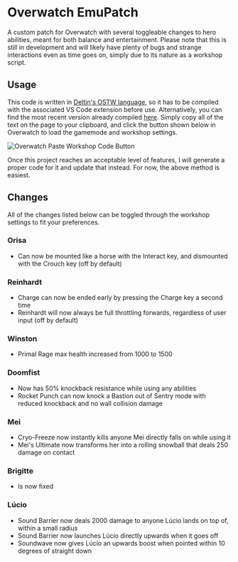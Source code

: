 # Overwatch EmuPatch

A custom patch for Overwatch with several toggleable changes to hero abilities, meant for both balance and entertainment. Please note that this is still in development and will likely have plenty of bugs and strange interactions even as time goes on, simply due to its nature as a workshop script.

## Usage

This code is written in [Deltin's OSTW language](https://github.com/ItsDeltin/Overwatch-Script-To-Workshop), so it has to be compiled with the associated VS Code extension before use. Alternatively, you can find the most recent version already compiled [here](https://pastebin.com/raw/492p6RSx). Simply copy all of the text on the page to your clipboard, and click the button shown below in Overwatch to load the gamemode and workshop settings.

![Overwatch Paste Workshop Code Button](https://user-images.githubusercontent.com/23511921/148482375-516ad5d2-0c0b-46c8-a3c9-650392a293c5.png)

Once this project reaches an acceptable level of features, I will generate a proper code for it and update that instead. For now, the above method is easiest.

## Changes

All of the changes listed below can be toggled through the workshop settings to fit your preferences.

### Orisa

- Can now be mounted like a horse with the Interact key, and dismounted with the Crouch key (off by default)

### Reinhardt

- Charge can now be ended early by pressing the Charge key a second time
- Reinhardt will now always be full throttling forwards, regardless of user input (off by default)

### Winston

- Primal Rage max health increased from 1000 to 1500

### Doomfist

- Now has 50% knockback resistance while using any abilities
- Rocket Punch can now knock a Bastion out of Sentry mode with reduced knockback and no wall collision damage

### Mei

- Cryo-Freeze now instantly kills anyone Mei directly falls on while using it
- Mei's Ultimate now transforms her into a rolling snowball that deals 250 damage on contact

### Brigitte

- Is now fixed

### Lúcio

- Sound Barrier now deals 2000 damage to anyone Lúcio lands on top of, within a small radius
- Sound Barrier now launches Lúcio directly upwards when it goes off
- Soundwave now gives Lúcio an upwards boost when pointed within 10 degrees of straight down
